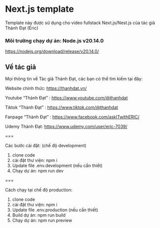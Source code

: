# Next.js template

Template này được sử dụng cho video fullstack Next.js/Nest.js của tác giả Thành Đạt (Eric)

### Môi trường chạy dự án: Node.js v20.14.0

https://nodejs.org/download/release/v20.14.0/

## Về tác giả

Mọi thông tin về Tác giả Thành Đạt, các bạn có thể tìm kiếm tại đây:

Website chính thức: https://thanhdat.vn/

Youtube “Thành Đạt” : https://www.youtube.com/@thanhdat

Tiktok “Thành Đạt” : https://www.tiktok.com/@thanhdat

Fanpage “Thành Đạt” : https://www.facebook.com/askITwithERIC/

Udemy Thành Đạt: https://www.udemy.com/user/eric-7039/

===

Các bước cài đặt: (chế độ development)

1. clone code
2. cài đặt thư viện: npm i
3. Update file .env.development (nếu cần thiết)
4. Chạy dự án: npm run dev

===

Cách chạy tại chế độ production:

1. clone code
2. cài đặt thư viện: npm i
3. Update file .env.production (nếu cần thiết)
4. Build dự án: npm run build
5. Chạy dự án: npm run preview
